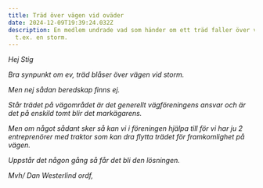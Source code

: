 ```yaml
---
title: Träd över vägen vid oväder
date: 2024-12-09T19:39:24.032Z
description: En medlem undrade vad som händer om ett träd faller över vägen vid
  t.ex. en storm.
---
```

<!--StartFragment-->

<!--StartFragment-->

*Hej Stig*

*Bra synpunkt om ev, träd blåser över vägen vid storm.* 

*Men nej sådan beredskap finns ej.*

*Står trädet på vägområdet är det generellt vägföreningens ansvar och är det på enskild tomt blir det markägarens.* 

*Men om något sådant sker så kan vi i föreningen hjälpa till för vi har ju 2 entreprenörer med traktor som kan dra flytta trädet för framkomlighet på vägen.* 

*Uppstår det någon gång så får det bli den lösningen.* 

*Mvh/ Dan Westerlind ordf,*

 

<!--EndFragment-->

<!--EndFragment-->